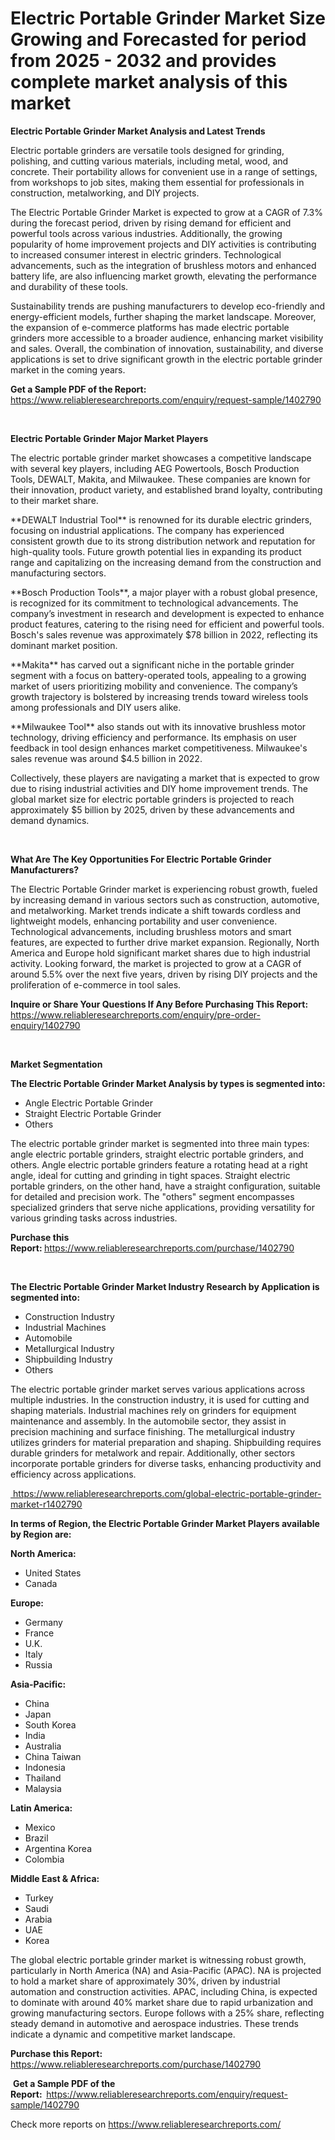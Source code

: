 <p><h1>Electric Portable Grinder Market Size Growing and Forecasted for period from 2025 - 2032 and provides complete market analysis of this market</h1></p><p><strong>Electric Portable Grinder Market Analysis and Latest Trends</strong></p>
<p><p>Electric portable grinders are versatile tools designed for grinding, polishing, and cutting various materials, including metal, wood, and concrete. Their portability allows for convenient use in a range of settings, from workshops to job sites, making them essential for professionals in construction, metalworking, and DIY projects.</p><p>The Electric Portable Grinder Market is expected to grow at a CAGR of 7.3% during the forecast period, driven by rising demand for efficient and powerful tools across various industries. Additionally, the growing popularity of home improvement projects and DIY activities is contributing to increased consumer interest in electric grinders. Technological advancements, such as the integration of brushless motors and enhanced battery life, are also influencing market growth, elevating the performance and durability of these tools.</p><p>Sustainability trends are pushing manufacturers to develop eco-friendly and energy-efficient models, further shaping the market landscape. Moreover, the expansion of e-commerce platforms has made electric portable grinders more accessible to a broader audience, enhancing market visibility and sales. Overall, the combination of innovation, sustainability, and diverse applications is set to drive significant growth in the electric portable grinder market in the coming years.</p></p>
<p><strong>Get a Sample PDF of the Report:&nbsp;</strong> <a href="https://www.reliableresearchreports.com/enquiry/request-sample/1402790?utm_campaign=3250&utm_medium=2&utm_source=Github&utm_content=ia&utm_term=28032025&utm_id=electric-portable-grinder">https://www.reliableresearchreports.com/enquiry/request-sample/1402790</a></p>
<p>&nbsp;</p>
<p><strong>Electric Portable Grinder Major Market Players</strong></p>
<p><p>The electric portable grinder market showcases a competitive landscape with several key players, including AEG Powertools, Bosch Production Tools, DEWALT, Makita, and Milwaukee. These companies are known for their innovation, product variety, and established brand loyalty, contributing to their market share.</p><p>**DEWALT Industrial Tool** is renowned for its durable electric grinders, focusing on industrial applications. The company has experienced consistent growth due to its strong distribution network and reputation for high-quality tools. Future growth potential lies in expanding its product range and capitalizing on the increasing demand from the construction and manufacturing sectors.</p><p>**Bosch Production Tools**, a major player with a robust global presence, is recognized for its commitment to technological advancements. The company’s investment in research and development is expected to enhance product features, catering to the rising need for efficient and powerful tools. Bosch's sales revenue was approximately $78 billion in 2022, reflecting its dominant market position.</p><p>**Makita** has carved out a significant niche in the portable grinder segment with a focus on battery-operated tools, appealing to a growing market of users prioritizing mobility and convenience. The company’s growth trajectory is bolstered by increasing trends toward wireless tools among professionals and DIY users alike.</p><p>**Milwaukee Tool** also stands out with its innovative brushless motor technology, driving efficiency and performance. Its emphasis on user feedback in tool design enhances market competitiveness. Milwaukee's sales revenue was around $4.5 billion in 2022.</p><p>Collectively, these players are navigating a market that is expected to grow due to rising industrial activities and DIY home improvement trends. The global market size for electric portable grinders is projected to reach approximately $5 billion by 2025, driven by these advancements and demand dynamics.</p></p>
<p>&nbsp;</p>
<p><strong>What Are The Key Opportunities For Electric Portable Grinder Manufacturers?</strong></p>
<p><p>The Electric Portable Grinder market is experiencing robust growth, fueled by increasing demand in various sectors such as construction, automotive, and metalworking. Market trends indicate a shift towards cordless and lightweight models, enhancing portability and user convenience. Technological advancements, including brushless motors and smart features, are expected to further drive market expansion. Regionally, North America and Europe hold significant market shares due to high industrial activity. Looking forward, the market is projected to grow at a CAGR of around 5.5% over the next five years, driven by rising DIY projects and the proliferation of e-commerce in tool sales.</p></p>
<p><strong>Inquire or Share Your Questions If Any Before Purchasing This Report:</strong> <a href="https://www.reliableresearchreports.com/enquiry/pre-order-enquiry/1402790?utm_campaign=3250&utm_medium=2&utm_source=Github&utm_content=ia&utm_term=28032025&utm_id=electric-portable-grinder">https://www.reliableresearchreports.com/enquiry/pre-order-enquiry/1402790</a></p>
<p>&nbsp;</p>
<p><strong>Market Segmentation</strong></p>
<p><strong>The Electric Portable Grinder Market Analysis by types is segmented into:</strong></p>
<p><ul><li>Angle Electric Portable Grinder</li><li>Straight Electric Portable Grinder</li><li>Others</li></ul></p>
<p><p>The electric portable grinder market is segmented into three main types: angle electric portable grinders, straight electric portable grinders, and others. Angle electric portable grinders feature a rotating head at a right angle, ideal for cutting and grinding in tight spaces. Straight electric portable grinders, on the other hand, have a straight configuration, suitable for detailed and precision work. The "others" segment encompasses specialized grinders that serve niche applications, providing versatility for various grinding tasks across industries.</p></p>
<p><strong>Purchase this Report:&nbsp;</strong><a href="https://www.reliableresearchreports.com/purchase/1402790?utm_campaign=3250&utm_medium=2&utm_source=Github&utm_content=ia&utm_term=28032025&utm_id=electric-portable-grinder">https://www.reliableresearchreports.com/purchase/1402790</a></p>
<p>&nbsp;</p>
<p><strong>The Electric Portable Grinder Market Industry Research by Application is segmented into:</strong></p>
<p><ul><li>Construction Industry</li><li>Industrial Machines</li><li>Automobile</li><li>Metallurgical Industry</li><li>Shipbuilding Industry</li><li>Others</li></ul></p>
<p><p>The electric portable grinder market serves various applications across multiple industries. In the construction industry, it is used for cutting and shaping materials. Industrial machines rely on grinders for equipment maintenance and assembly. In the automobile sector, they assist in precision machining and surface finishing. The metallurgical industry utilizes grinders for material preparation and shaping. Shipbuilding requires durable grinders for metalwork and repair. Additionally, other sectors incorporate portable grinders for diverse tasks, enhancing productivity and efficiency across applications.</p></p>
<p><a href="https://www.reliableresearchreports.com/global-electric-portable-grinder-market-r1402790?utm_campaign=3250&utm_medium=2&utm_source=Github&utm_content=ia&utm_term=28032025&utm_id=electric-portable-grinder">&nbsp;https://www.reliableresearchreports.com/global-electric-portable-grinder-market-r1402790</a></p>
<p><strong>In terms of Region, the Electric Portable Grinder Market Players available by Region are:</strong></p>
<p>
    <p> <strong> North America: </strong>
        <ul>
            <li>United States</li>
            <li>Canada</li>
        </ul>
        </p> 
    <p> <strong> Europe: </strong>
        <ul>
            <li>Germany</li>
            <li>France</li>
            <li>U.K.</li>
            <li>Italy</li>
            <li>Russia</li>
        </ul>
        </p> 
    <p> <strong> Asia-Pacific: </strong>
        <ul>
            <li>China</li>
            <li>Japan</li>
            <li>South Korea</li>
            <li>India</li>
            <li>Australia</li>
            <li>China Taiwan</li>
            <li>Indonesia</li>
            <li>Thailand</li>
            <li>Malaysia</li>
        </ul>
        </p> 
    <p> <strong> Latin America: </strong>
        <ul>
            <li>Mexico</li>
            <li>Brazil</li>
            <li>Argentina Korea</li>
            <li>Colombia</li>
        </ul>
        </p> 
    <p> <strong> Middle East & Africa: </strong>
        <ul>
            <li>Turkey</li>
            <li>Saudi</li>
            <li>Arabia</li>
            <li>UAE</li>
            <li>Korea</li>
        </ul>
    </p>
    </p>
<p><p>The global electric portable grinder market is witnessing robust growth, particularly in North America (NA) and Asia-Pacific (APAC). NA is projected to hold a market share of approximately 30%, driven by industrial automation and construction activities. APAC, including China, is expected to dominate with around 40% market share due to rapid urbanization and growing manufacturing sectors. Europe follows with a 25% share, reflecting steady demand in automotive and aerospace industries. These trends indicate a dynamic and competitive market landscape.</p></p>
<p><strong>Purchase this Report: </strong><a href="https://www.reliableresearchreports.com/purchase/1402790?utm_campaign=3250&utm_medium=2&utm_source=Github&utm_content=ia&utm_term=28032025&utm_id=electric-portable-grinder">https://www.reliableresearchreports.com/purchase/1402790</a></p>
<p>&nbsp;<strong>Get a Sample PDF of the Report:&nbsp;&nbsp;</strong><a href="https://www.reliableresearchreports.com/enquiry/request-sample/1402790?utm_campaign=3250&utm_medium=2&utm_source=Github&utm_content=ia&utm_term=28032025&utm_id=electric-portable-grinder">https://www.reliableresearchreports.com/enquiry/request-sample/1402790</a></p>
<p><strong></strong></p>
<p>Check more reports on <a href="https://www.reliableresearchreports.com/?utm_campaign=3250&utm_medium=2&utm_source=Github&utm_content=ia&utm_term=28032025&utm_id=electric-portable-grinder">https://www.reliableresearchreports.com/</a></p>